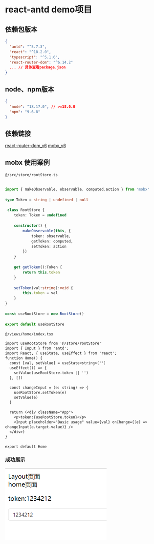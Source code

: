 # react-antd demo项目

## 依赖包版本

```json
{
  "antd": "^5.7.3",
  "react": "^18.2.0",
  "typescript": "^5.1.6",
  "react-router-dom": "^6.14.2"
  ... // 具体查看package.json
}
```

## node、npm版本

```json
{
  "node": "18.17.0", // >=18.0.0
  "npm": "9.6.8"
}
```

## 依赖链接

[react-router-dom_v6](https://reactrouter.com/)
[mobx_v6](https://zh.mobx.js.org/)


## mobx 使用案例

`@/src/store/rootStore.ts`
```ts

import { makeObservable, observable, computed,action } from 'mobx'

type Token = string | undefined | null

 class RootStore {
    token: Token = undefined
    
    constructor() {
        makeObservable(this, {
            token: observable,
            getToken: computed,
            setToken: action
        })
    }

    get getToken():Token {
        return this.token
    }

    setToken(val:string):void {
        this.token = val
    }
}

const useRootStore = new RootStore()

export default useRootStore
```

`@/views/home/index.tsx`

```tsx
import useRootStore from '@/store/rootStore'
import { Input } from 'antd';
import React, { useState, useEffect } from 'react';
function Home() {
  const [val, setValue] = useState<string>('')
  useEffect(() => {
    setValue(useRootStore.token || '')
  }, [])

  const changeInput = (e: string) => {
    useRootStore.setToken(e)
    setValue(e)
  }

  return (<div className="App">
    <p>token:{useRootStore.token}</p>
    <Input placeholder="Basic usage" value={val} onChange={(e) => changeInput(e.target.value)} />
  </div>)
}

export default Home

```

### 成功展示

![monx-demo.png](./readme/mobx-demo.png)
